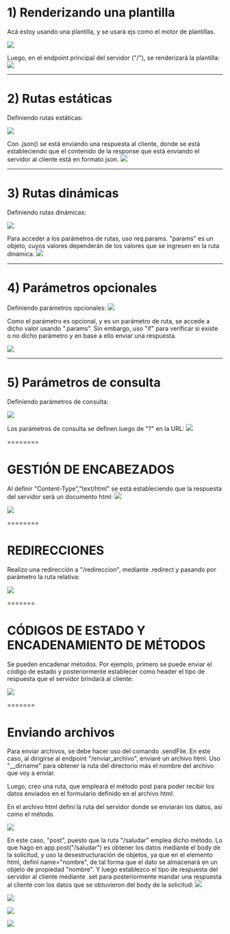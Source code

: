 # 1) Renderizando una plantilla
Acá estoy usando una plantilla, y se usará ejs como el motor de plantillas.
   
![](https://github.com/DianaLlamoca/C8288---ACTIVIDADES/blob/main/Imagenes/I1.JPG)

Luego, en el endpoint principal del servidor ("/"), se renderizará la plantilla:
![](https://github.com/DianaLlamoca/C8288---ACTIVIDADES/blob/main/Imagenes/I2.JPG)

-------

# 2) Rutas estáticas

Definiendo rutas estáticas:

![](https://github.com/DianaLlamoca/C8288---ACTIVIDADES/blob/main/Imagenes/I3.JPG)

Con .json() se está enviando una respuesta al cliente, donde se está estableciendo que el contenido de la response que está enviando el servidor al cliente está en formato json.
![](https://github.com/DianaLlamoca/C8288---ACTIVIDADES/blob/main/Imagenes/I4.JPG)

-------

# 3) Rutas dinámicas

Definiendo rutas dinámicas:

![](https://github.com/DianaLlamoca/C8288---ACTIVIDADES/blob/main/Imagenes/I5.JPG)

Para acceder a los parámetros de rutas, uso req.params. "params" es un objeto, cuyos valores dependerán de los valores que se ingresen en la ruta dinámica.
![](https://github.com/DianaLlamoca/C8288---ACTIVIDADES/blob/main/Imagenes/I6.JPG)

-------

# 4) Parámetros opcionales
Definiendo parámetros opcionales:
![](https://github.com/DianaLlamoca/C8288---ACTIVIDADES/blob/main/Imagenes/I7.JPG)

Como el parámetro es opcional, y es un parámetro de ruta, se accede a dicho valor usando ".params". Sin embargo, uso "if" para verificar si existe o no dicho parámetro y en base a ello enviar una respuesta.

![](https://github.com/DianaLlamoca/C8288---ACTIVIDADES/blob/main/Imagenes/I8.JPG)

-------

# 5) Parámetros de consulta

Definiendo parámetros de consulta:

![](https://github.com/DianaLlamoca/C8288---ACTIVIDADES/blob/main/Imagenes/I10_.JPG)

Los parámetros de consulta se definen luego de "?" en la URL:
![](https://github.com/DianaLlamoca/C8288---ACTIVIDADES/blob/main/Imagenes/I11_.JPG)

========

# GESTIÓN DE ENCABEZADOS
Al definir "Content-Type","text/html" se está estableciendo que la respuesta del servidor será un documento html:
![](https://github.com/DianaLlamoca/C8288---ACTIVIDADES/blob/main/Imagenes/I12.JPG)

![](https://github.com/DianaLlamoca/C8288---ACTIVIDADES/blob/main/Imagenes/I13.JPG)

========

# REDIRECCIONES

Realizo una redirección a "/redireccion", mediante .redirect y pasando por parámetro la ruta relativa:

![](https://github.com/DianaLlamoca/C8288---ACTIVIDADES/blob/main/Imagenes/I14.JPG)

=======

# CÓDIGOS DE ESTADO Y ENCADENAMIENTO DE MÉTODOS

Se pueden encadenar métodos. Por ejemplo, primero se puede enviar el código de estado y posteriormente establecer como header el tipo de respuesta que el servidor brindará al cliente:

![](https://github.com/DianaLlamoca/C8288---ACTIVIDADES/blob/main/Imagenes/I15.JPG)

=======

# Enviando archivos

Para enviar archivos, se debe hacer uso del comando .sendFile.
En este caso, al dirigirse al endpoint "/enviar_archivo", enviaré un archivo html.
Uso "__dirname" para obtener la ruta del directorio más el nombre del archivo que voy a enviar.

Luego, creo una ruta, que empleará el método post para poder recibir los datos enviados en el formulario definido en el archivo html.

En el archivo html definí la ruta del servidor donde se enviarán los datos, así como el método.

![](https://github.com/DianaLlamoca/C8288---ACTIVIDADES/blob/main/Imagenes/I20.JPG)

En este caso, "post", puesto que la ruta "/saludar" emplea dicho método.
Lo que hago en app.post("/saludar") es obtener los datos mediante el body de la solicitud, y uso la desestructuración de objetos, ya que en el elemento html, definí name="nombre", de tal forma que el dato se almacenará en un objeto de propiedad "nombre".
Y luego establezco el tipo de respuesta del servidor al cliente mediante .set para posteriormente mandar una respuesta al cliente con los datos que se obtuvieron del body de la solicitud:
![](https://github.com/DianaLlamoca/C8288---ACTIVIDADES/blob/main/Imagenes/I16.JPG?raw=true)

![](https://github.com/DianaLlamoca/C8288---ACTIVIDADES/blob/main/Imagenes/I17.JPG)

![](https://github.com/DianaLlamoca/C8288---ACTIVIDADES/blob/main/Imagenes/I18.JPG)

![](https://github.com/DianaLlamoca/C8288---ACTIVIDADES/blob/main/Imagenes/I19.JPG)
